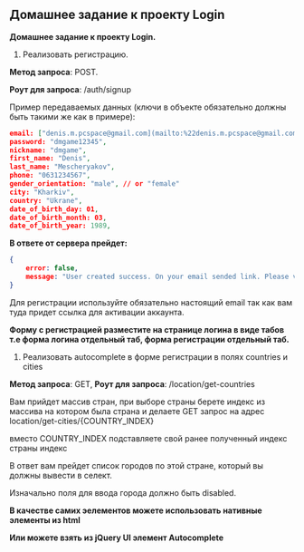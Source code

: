 ## Домашнее задание к проекту Login

**Домашнее задание к проекту Login.**
1. Реализовать регистрацию.

**Метод запроса**: POST.

**Роут для запроса**: /auth/signup

Пример передаваемых данных (ключи в объекте обязательно должны быть такими же как в примере):

```json
email: ["denis.m.pcspace@gmail.com](mailto:%22denis.m.pcspace@gmail.com)",
password: "dmgame12345",
nickname: "dmgame",
first_name: "Denis",
last_name: "Mescheryakov",
phone: "0631234567",
gender_orientation: "male", // or "female"
city: "Kharkiv",
country: "Ukrane",
date_of_birth_day: 01,
date_of_birth_month: 03,
date_of_birth_year: 1989,
```

**В ответе от сервера прейдет:**
```json
{
	error: false, 
	message: "User created success. On your email sended link. Please verify your email."
}
```

Для регистрации используйте обязательно настоящий email так как вам туда придет ссылка для активации аккаунта.


**Форму с регистрацией разместите на странице логина в виде табов т.е форма логина отдельный таб, форма регистрации отдельный таб.**
1. Реализовать autocomplete в форме регистрации в полях countries и cities

**Метод запроса**: GET,
**Роут для запроса**: /location/get-countries

Вам прийдет массив стран, при выборе страны берете индекс из массива на котором была страна и делаете GET запрос на адрес location/get-cities/{COUNTRY_INDEX}

вместо COUNTRY_INDEX подставляете свой ранее полученный индекс страны индекс

В ответ вам прейдет список городов по этой стране, который вы должны вывести в селект.

Изначально поля для ввода города должно быть disabled.

**В качестве самих эелементов можете использовать нативные элементы из html**

**Или можете взять из jQuery UI элемент Autocomplete**